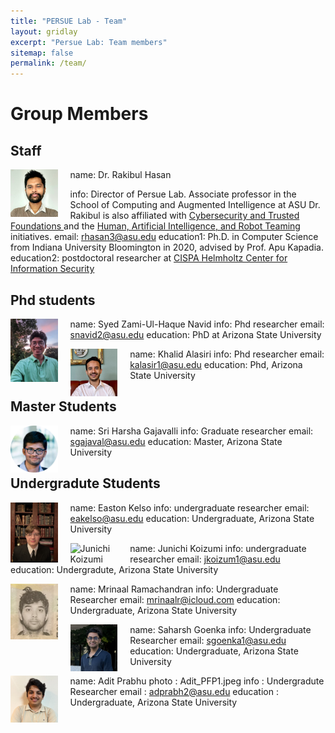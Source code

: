```yaml
---
title: "PERSUE Lab - Team"
layout: gridlay
excerpt: "Persue Lab: Team members"
sitemap: false
permalink: /team/
---
```


 # Group Members

 ## Staff
 name: Dr. Rakibul Hasan
<img src="../img/dr_rakibul_hasan.png" alt="Dr. Rakibul Hasan" style="max-width: 15%; height: auto; float: left; margin-right: 20px;">

  info: Director of Persue Lab. Associate professor in the School of Computing and Augmented Intelligence at ASU
  Dr. Rakibul is also affiliated with <a href= "https://globalsecurity.asu.edu/expertise/cybersecurity-and-trusted-foundations/"> Cybersecurity and Trusted Foundations </a> and the <a href = "https://globalsecurity.asu.edu/expertise/human-artificial-intelligence-and-robot-teaming/">Human, Artificial Intelligence, and Robot Teaming </a> initiatives.
  email: rhasan3@asu.edu
  education1: Ph.D. in Computer Science from Indiana University Bloomington in 2020, advised by Prof. Apu Kapadia.
  education2: postdoctoral researcher at <a href= "https://cispa.de/en"> CISPA Helmholtz Center for Information Security</a> 
 

  ## Phd students 
  
  name: Syed Zami-Ul-Haque Navid
  <img src="../img/navid.jpg" alt="Syed Zami-Ul-Haque Navid" style="max-width: 15%; height: auto; float: left; margin-right: 20px;">
  info: Phd researcher 
  email: snavid2@asu.edu
  education: PhD at Arizona State University

  name: Khalid Alasiri
  <img src="../img/Khalid.jpg" alt="Khalid Alasiri" style="max-width: 15%; height: auto; float: left; margin-right: 20px;">
  info: Phd researcher 
  email: kalasir1@asu.edu
  education: Phd, Arizona State University 

  ## Master Students

  name: Sri Harsha Gajavalli
  <img src="../img/SriHarshaGajavalli-profilepic.png" alt="Sri Harsha Gajavilli" style="max-width: 15%; height: auto; float: left; margin-right: 20px;">
  info: Graduate researcher 
  email: sgajaval@asu.edu 
  education: Master, Arizona State University 




  ## Undergradute Students 

  name: Easton Kelso 
  <img src="../img/easton_kelso.jpg" alt="Easton Kelso" style="max-width: 15%; height: auto; float: left; margin-right: 20px;">
  info: undergraduate researcher 
  email: eakelso@asu.edu
  education: Undergraduate, Arizona State University 
  
  name: Junichi Koizumi 
  <img src="../img/Junichi.jpeg" alt="Junichi Koizumi" style="max-width: 15%; height: auto; float: left; margin-right: 20px;">
  info: undergraduate researcher 
  email: jkoizum1@asu.edu
  education: Undergradute, Arizona State University 

  name: Mrinaal Ramachandran
  <img src="../img/Mrinaal.jpeg" alt="Mrinaal Ramachandran" style="max-width: 15%; height: auto; float: left; margin-right: 20px;">
  info: Undergraduate Researcher 
  email: mrinaalr@icloud.com
  education: Undergraduate, Arizona State University 

  name: Saharsh Goenka
  <img src="../img/saharsh.png" alt="Saharsh Goenka" style="max-width: 15%; height: auto; float: left; margin-right: 20px;">
  info: Undergraduate Researcher 
  email: sgoenka1@asu.edu
  education: Undergraduate, Arizona State University 

  name: Adit Prabhu
  <img src="../img/Adit_PFP1.jpeg" alt="Adit Prabhu" style="max-width: 15%; height: auto; float: left; margin-right: 20px;">
  photo : Adit_PFP1.jpeg
  info : Undergradute Researcher 
  email : adprabh2@asu.edu
  education : Undergraduate, Arizona State University 
  
 


